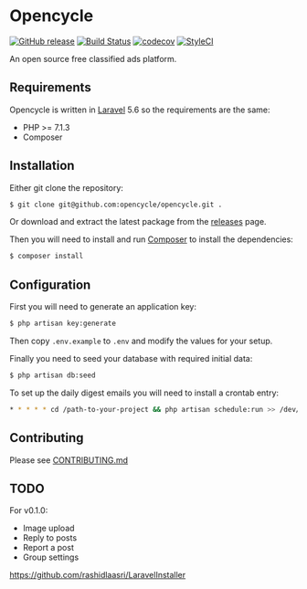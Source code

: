 # Opencycle 

[![GitHub release](https://img.shields.io/github/release/opencycle/opencycle.svg)](https://github.com/opencycle/opencycle/releases)
 [![Build Status](https://travis-ci.com/opencycle/opencycle.svg?branch=master)](https://travis-ci.com/opencycle/opencycle) [![codecov](https://codecov.io/gh/opencycle/opencycle/branch/master/graph/badge.svg)](https://codecov.io/gh/opencycle/opencycle) [![StyleCI](https://github.styleci.io/repos/146082121/shield?branch=master)](https://github.styleci.io/repos/146082121)

An open source free classified ads platform.

## Requirements

Opencycle is written in [Laravel](https://laravel.com/docs/5.6/installation#server-requirements) 5.6 so the requirements are the same:

* PHP >= 7.1.3
* Composer

## Installation

Either git clone the repository:

```bash
$ git clone git@github.com:opencycle/opencycle.git .
```

Or download and extract the latest package from the [releases](https://github.com/opencycle/opencycle/releases) page.

Then you will need to install and run [Composer](https://getcomposer.org/) to install the dependencies:

```bash
$ composer install
```

## Configuration

First you will need to generate an application key:

```bash
$ php artisan key:generate
```

Then copy `.env.example` to `.env` and modify the values for your setup.

Finally you need to seed your database with required initial data:

```bash
$ php artisan db:seed
```

To set up the daily digest emails you will need to install a crontab entry:

```bash
* * * * * cd /path-to-your-project && php artisan schedule:run >> /dev/null 2>&1
```

## Contributing

Please see [CONTRIBUTING.md](CONTRIBUTING.md)

## TODO

 For v0.1.0:
 
 * Image upload
 * Reply to posts
 * Report a post
 * Group settings
 
https://github.com/rashidlaasri/LaravelInstaller
